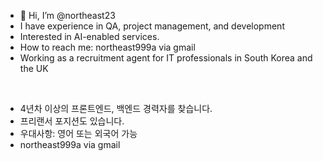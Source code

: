 - 👋 Hi, I’m @northeast23
- I have experience in QA, project management, and development
- Interested in AI-enabled services. 
- How to reach me: northeast999a via gmail
- Working as a recruitment agent for IT professionals in South Korea and the UK
<br />

- 4년차 이상의 프론트엔드, 백엔드 경력자를 찾습니다.
- 프리랜서 포지션도 있습니다.
- 우대사항: 영어 또는 외국어 가능
- northeast999a via gmail 

<!---
northeast23/northeast23 is a ✨ special ✨ repository because its `README.md` (this file) appears on your GitHub profile.
You can click the Preview link to take a look at your changes.
--->
